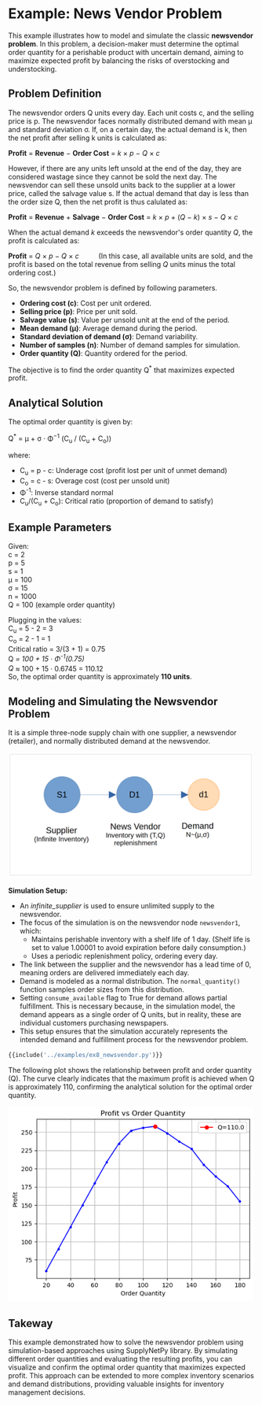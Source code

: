 <style>
    img{
        width:500px;
    }
</style>

# Example: News Vendor Problem

This example illustrates how to model and simulate the classic **newsvendor problem**. In this problem, a decision-maker must determine the optimal order quantity for a perishable product with uncertain demand, aiming to maximize expected profit by balancing the risks of overstocking and understocking. 

## Problem Definition

The newsvendor orders Q units every day. Each unit costs c, and the selling price is p. The newsvendor faces normally distributed demand with mean &mu; and standard deviation &sigma;. If, on a certain day, the actual demand is k, then the net profit after selling k units is calculated as:

<span>
    <strong>Profit</strong> = <strong>Revenue</strong> &minus; <strong>Order Cost</strong> = <em>k</em> &times; <em>p</em> &minus; <em>Q</em> &times; <em>c</em>
</span>

However, if there are any units left unsold at the end of the day, they are considered wastage since they cannot be sold the next day. The newsvendor can sell these unsold units back to the supplier at a lower price, called the salvage value s. If the actual demand that day is less than the order size Q, then the net profit is thus calulated as:

<span>
    <strong>Profit</strong> = <strong>Revenue</strong> + <strong>Salvage</strong> &minus; <strong>Order Cost</strong> = <em>k</em> &times; <em>p</em> + (<em>Q</em> &minus; <em>k</em>) &times; <em>s</em> &minus; <em>Q</em> &times; <em>c</em>
</span>

When the actual demand <em>k</em> exceeds the newsvendor's order quantity <em>Q</em>, the profit is calculated as:

<span>
    <strong>Profit</strong> = <em>Q</em> &times; <em>p</em> &minus; <em>Q</em> &times; <em>c</em>
</span> 
&emsp; &emsp; (In this case, all available units are sold, and the profit is based on the total revenue from selling <em>Q</em> units minus the total ordering cost.)

So, the newsvendor problem is defined by following parameters.

- **Ordering cost (c)**: Cost per unit ordered.
- **Selling price (p)**: Price per unit sold.
- **Salvage value (s)**: Value per unsold unit at the end of the period.
- **Mean demand (&mu;)**: Average demand during the period.
- **Standard deviation of demand (&sigma;)**: Demand variability.
- **Number of samples (n)**: Number of demand samples for simulation.
- **Order quantity (Q)**: Quantity ordered for the period.

The objective is to find the order quantity Q<sup>*</sup> that maximizes expected profit.

## Analytical Solution

The optimal order quantity is given by:

<span>
    Q<sup>*</sup> = &mu; + &sigma; &middot; &Phi;<sup>&minus;1</sup>
    (<span style="vertical-align:middle;">C<sub>u</sub> / (C<sub>u</sub> + C<sub>o</sub>)</span>)
</span>

where:

- C<sub>u</sub> = p - c: Underage cost (profit lost per unit of unmet demand)
- C<sub>o</sub> = c - s: Overage cost (cost per unsold unit)
- &Phi;<sup>-1</sup>: Inverse standard normal 
- C<sub>u</sub>/(C<sub>u</sub> + C<sub>o</sub>): Critical ratio (proportion of demand to satisfy)

## Example Parameters

Given:<br>
  c = 2<br>
  p = 5<br>
  s = 1<br>
  &mu; = 100<br>
  &sigma; = 15<br>
  n = 1000<br>
  Q = 100 (example order quantity)<br>

Plugging in the values:<br>
C<sub>u</sub> = 5 - 2 = 3<br>
C<sub>o</sub> = 2 - 1 = 1<br>
Critical ratio = 3/(3 + 1) = 0.75<br>
Q<sup>*</sup> = 100 + 15 &middot; &Phi;<sup>-1</sup>(0.75)<br>
Q<sup>*</sup> &approx; 100 + 15 &middot; 0.6745 = 110.12<br>
So, the optimal order quantity is approximately **110 units**.<br>

## Modeling and Simulating the Newsvendor Problem

It is a simple three-node supply chain with one supplier, a newsvendor (retailer), and normally distributed demand at the newsvendor.

![Newsvendor](newsvendor.png)

**Simulation Setup:**

- An *infinite\_supplier* is used to ensure unlimited supply to the newsvendor.
- The focus of the simulation is on the newsvendor node `newsvendor1`, which:
    - Maintains perishable inventory with a shelf life of 1 day. (Shelf life is set to value 1.00001 to avoid expiration before daily consumption.)
    - Uses a periodic replenishment policy, ordering every day.
- The link between the supplier and the newsvendor has a lead time of 0, meaning orders are delivered immediately each day.
- Demand is modeled as a normal distribution. The `normal_quantity()` function samples order sizes from this distribution.
- Setting `consume_available` flag to True for demand allows partial fulfillment. This is necessary because, in the simulation model, the demand appears as a single order of Q units, but in reality, these are individual customers purchasing newspapers.
- This setup ensures that the simulation accurately represents the intended demand and fulfillment process for the newsvendor problem.



```python
{{include('../examples/ex8_newsvendor.py')}}
```

The following plot shows the relationship between profit and order quantity (Q). The curve clearly indicates that the maximum profit is achieved when Q is approximately 110, confirming the analytical solution for the optimal order quantity.

![alt text](img_newsvendor_Q.png)



## Takeway

This example demonstrated how to solve the newsvendor problem using simulation-based approaches using SupplyNetPy library. By simulating different order quantities and evaluating the resulting profits, you can visualize and confirm the optimal order quantity that maximizes expected profit. This approach can be extended to more complex inventory scenarios and demand distributions, providing valuable insights for inventory management decisions.